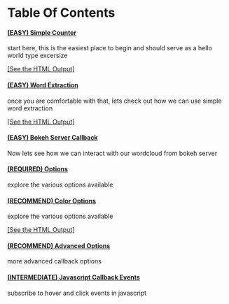 # Table Of Contents

#### [(EASY) Simple Counter](/examples/simple_counts_static_html.py)
start here, this is the easiest place to begin and should serve as a hello world type excersize

[[See the HTML Output]](https://joranbeasley.github.io/bokeh_wordcloud2/examples/simple_counts_static_html.html)

#### [(EASY) Word Extraction](/examples/extract_words_static_html.py)
once you are comfortable with that, lets check out how we can use simple word extraction

[[See the HTML Output]](https://joranbeasley.github.io/bokeh_wordcloud2/examples/extract_words_static_html.html)

#### [(EASY) Bokeh Server Callback](/examples/python_callbacks_server.py)
Now lets see how we can interact with our wordcloud from bokeh server

#### [(REQUIRED) Options](/examples/simple_options.py)
explore the various options available

#### [(RECOMMEND) Color Options](/examples/simple_options_colors.py)
explore the various options available

[[See the HTML Output]](https://joranbeasley.github.io/bokeh_wordcloud2/examples/simple_options_colors.html?)
#### [(RECOMMEND) Advanced Options](/examples/advanced_options.py)
more advanced callback options 

#### [(INTERMEDIATE) Javascript Callback Events](/examples/js_callbacks.py)
subscribe to hover and click events in javascript
